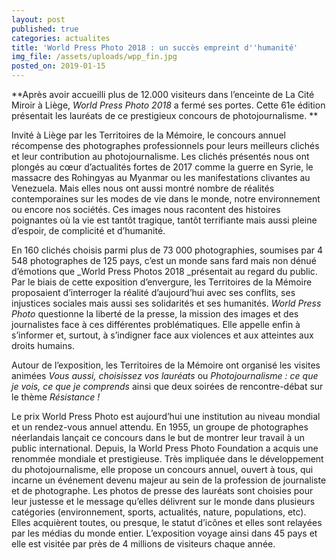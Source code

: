 ```yaml
---
layout: post
published: true
categories: actualites
title: 'World Press Photo 2018 : un succès empreint d''humanité'
img_file: /assets/uploads/wpp_fin.jpg
posted_on: 2019-01-15
---
```

**Après avoir accueilli plus de 12.000 visiteurs dans l’enceinte de La Cité Miroir à Liège, _World Press Photo 2018_ a fermé ses portes. Cette 61e édition présentait les lauréats de ce prestigieux concours de photojournalisme. 
**



Invité à Liège par les Territoires de la Mémoire, le concours annuel récompense des photographes professionnels pour leurs meilleurs clichés et leur contribution au photojournalisme. Les clichés présentés nous ont plongés au cœur d’actualités fortes de 2017 comme la guerre en Syrie, le massacre des Rohingyas au Myanmar ou les manifestations clivantes au Venezuela. Mais elles nous ont aussi montré nombre de réalités contemporaines sur les modes de vie dans le monde, notre environnement ou encore nos sociétés. Ces images nous racontent des histoires poignantes où la vie est tantôt tragique, tantôt terrifiante mais aussi pleine d’espoir, de complicité et d’humanité.



En 160 clichés choisis parmi plus de 73 000 photographies, soumises par 4 548 photographes de 125 pays, c’est un monde sans fard mais non dénué d’émotions que _World Press Photos 2018 _présentait au regard du public. Par le biais de cette exposition d’envergure, les Territoires de la Mémoire proposaient d’interroger la réalité d’aujourd’hui avec ses conflits, ses injustices sociales mais aussi ses solidarités et ses humanités. _World Press Photo_ questionne la liberté de la presse, la mission des images et des journalistes face à ces différentes problématiques. Elle appelle enfin à s’informer et, surtout, à s’indigner face aux violences et aux atteintes aux droits humains.



Autour de l’exposition, les Territoires de la Mémoire ont organisé les visites animées _Vous aussi, choisissez vos lauréats_ ou _Photojournalisme : ce que je vois, ce que je comprends_ ainsi que deux soirées de rencontre-débat sur le thème _Résistance !_



Le prix World Press Photo est aujourd’hui une institution au niveau mondial et un rendez-vous annuel attendu. En 1955, un groupe de photographes néerlandais lançait ce concours dans le but de montrer leur travail à un public international. Depuis, la World Press Photo Foundation a acquis une renommée mondiale et prestigieuse. Très impliquée dans le développement du photojournalisme, elle propose un concours annuel, ouvert à tous, qui incarne un événement devenu majeur au sein de la profession de journaliste et de photographe. Les photos de presse des lauréats sont choisies pour leur justesse et le message qu’elles délivrent sur le monde dans plusieurs catégories (environnement, sports, actualités, nature, populations, etc). Elles acquièrent toutes, ou presque, le statut d’icônes et elles sont relayées par les médias du monde entier. L’exposition voyage ainsi dans 45 pays et elle est visitée par près de 4 millions de visiteurs chaque année.
